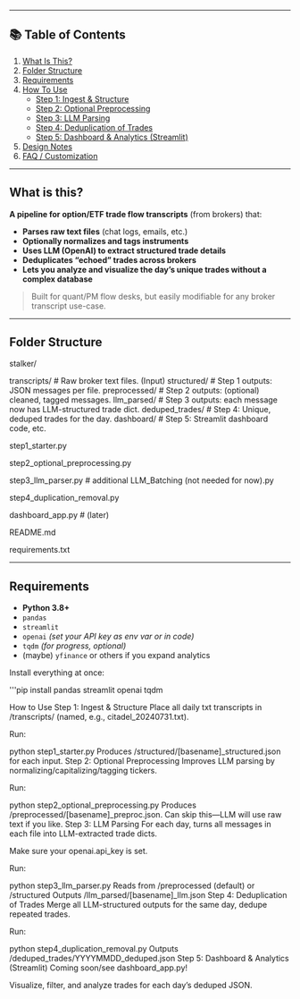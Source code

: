 
---

## 📚 Table of Contents

1. [What Is This?](#what-is-this)
2. [Folder Structure](#folder-structure)
3. [Requirements](#requirements)
4. [How To Use](#how-to-use)
    - [Step 1: Ingest & Structure](#step-1-ingest--structure)
    - [Step 2: Optional Preprocessing](#step-2-optional-preprocessing)
    - [Step 3: LLM Parsing](#step-3-llm-parsing)
    - [Step 4: Deduplication of Trades](#step-4-deduplication-of-trades)
    - [Step 5: Dashboard & Analytics (Streamlit)](#step-5-dashboard--analytics-streamlit)
5. [Design Notes](#design-notes)
6. [FAQ / Customization](#faq--customization)

---

## What is this?

**A pipeline for option/ETF trade flow transcripts** (from brokers) that:

- **Parses raw text files** (chat logs, emails, etc.)
- **Optionally normalizes and tags instruments**
- **Uses LLM (OpenAI) to extract structured trade details**
- **Deduplicates “echoed” trades across brokers**
- **Lets you analyze and visualize the day’s unique trades without a complex database**

> Built for quant/PM flow desks, but easily modifiable for any broker transcript use-case.

---

## Folder Structure



stalker/

 transcripts/          # Raw broker text files. (Input)
structured/           # Step 1 outputs: JSON messages per file.
preprocessed/         # Step 2 outputs: (optional) cleaned, tagged messages.
llm_parsed/           # Step 3 outputs: each message now has LLM-structured trade dict.
deduped_trades/       # Step 4: Unique, deduped trades for the day.
dashboard/            # Step 5: Streamlit dashboard code, etc.


step1_starter.py

step2_optional_preprocessing.py

step3_llm_parser.py # additional LLM_Batching (not needed for now).py

step4_duplication_removal.py

dashboard_app.py      # (later)

README.md

requirements.txt




---

## Requirements

- **Python 3.8+**
- `pandas`
- `streamlit`
- `openai` *(set your API key as env var or in code)*
- `tqdm` *(for progress, optional)*
- (maybe) `yfinance` or others if you expand analytics

Install everything at once:

'''pip install pandas streamlit openai tqdm





How to Use
Step 1: Ingest & Structure
Place all daily txt transcripts in /transcripts/ (named, e.g., citadel_20240731.txt).

Run:

python step1_starter.py
Produces /structured/[basename]_structured.json for each input.
Step 2: Optional Preprocessing
Improves LLM parsing by normalizing/capitalizing/tagging tickers.

Run:

python step2_optional_preprocessing.py
Produces /preprocessed/[basename]_preproc.json.
Can skip this—LLM will use raw text if you like.
Step 3: LLM Parsing
For each day, turns all messages in each file into LLM-extracted trade dicts.

Make sure your openai.api_key is set.

Run:

python step3_llm_parser.py
Reads from /preprocessed (default) or /structured
Outputs /llm_parsed/[basename]_llm.json
Step 4: Deduplication of Trades
Merge all LLM-structured outputs for the same day, dedupe repeated trades.

Run:

python step4_duplication_removal.py
Outputs /deduped_trades/YYYYMMDD_deduped.json
Step 5: Dashboard & Analytics (Streamlit)
Coming soon/see dashboard_app.py!

Visualize, filter, and analyze trades for each day’s deduped JSON.

